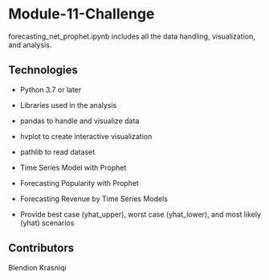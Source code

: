 # Module-11-Challenge
forecasting_net_prophet.ipynb includes all the data handling, visualization, and analysis.

## Technologies
- Python 3.7 or later

- Libraries used in the analysis

- pandas to handle and visualize data

- hvplot to create interactive visualization

- pathlib to read dataset

- Time Series Model with Prophet

- Forecasting Popularity with Prophet

- Forecasting Revenue by Time Series Models

- Provide best case (yhat_upper), worst case (yhat_lower), and most likely (yhat) scenarios

## Contributors
Blendion Krasniqi
